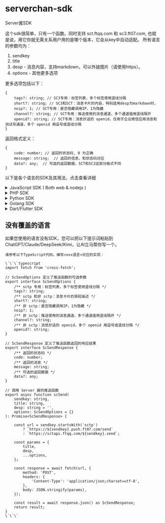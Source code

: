# serverchan-sdk

Server酱SDK

这个sdk很简单，只有一个函数。同时支持 sct.ftqq.com 和 sc3.ft07.com, 也就是说，用它你就无需关系用户用的是哪个版本，它会从key中自动适配。
所有语言的参数均为：

1. sendkey
2. title
3. desp - 消息内容，支持markdown，可以外链图片（请使用https）。
4. options - 其他更多选项

更多选项包括以下：

```jsonc
{
    tags?: string; // SC3专用：标签列表，多个标签使用竖线分隔 
    short?: string; // SC3和SCT：消息卡片的内容，特别适用desp为markdown时，
    noip?: 1; // SCT专用：是否隐藏调用IP，1为隐藏
    channel?: string; // SCT专用：推送使用的消息通道，多个通道值用竖线隔开
    openid?: string; // SCT专用：消息抄送的 openid，仅用于企业微信应用消息和测试号通道，多个 openid 用逗号或竖线分隔
}
```

返回格式定义：

```jsonc
{
    code: number; // 返回的状态码, 0 为正确 
    message: string;  // 返回的信息，和状态码对应
    data?: any;  // 可选的返回数据，SCT和SC3这部分格式不同
}
```
以下是各个语言的SDK及其用法，点击查看详细

<details>
<summary>JavaScript SDK ( Both web & nodejs )</summary>

### SDK 地址
- npm : <https://www.npmjs.com/package/serverchan-sdk>


### 安装

```bash
npm install serverchan-sdk
```

### 调用实例

```js
const sendkey = '...'; // 替换成真实的 Server 酱 sendkey
const title = 'Test Notification';
const desp = 'This is a test message';

const response = await scSend(sendkey, title, desp, { tags: '服务器报警|报告' });
console.log('Response:', response);
```
</details>


<details>
<summary>PHP SDK</summary>

### SDK 地址
- compose package : <https://packagist.org/packages/easychen/serverchan-sdk>


### 安装

```bash
composer require easychen/serverchan-sdk
```

### 调用实例

```php
$ret = scSend('sendkey', 'title', 'desp', ['tags'=>'服务器报警|图片']);
print_r($ret);
```
</details>

<details>
<summary>Python SDK</summary>

### SDK 地址
- pip package : <https://pypi.org/project/serverchan-sdk/>


### 安装

```bash
pip install serverchan-sdk
```

### 调用实例

```python
from serverchan_sdk import sc_send

# 发送消息
sendkey = "..."
title = "测试标题"
desp = "这是消息内容"
options = {"tags": "服务器报警|图片"}  # 可选参数

response = sc_send(sendkey, title, desp, options)
```
</details>

<details>
<summary>Golang SDK</summary>

### SDK 地址
- <https://github.com/easychen/serverchan-sdk-golang>


### 安装

```bash
go get github.com/easychen/serverchan-sdk-golang
```

### 调用实例

```go
package main

import (
    "fmt"
    "github.com/easychen/serverchan-sdk-golang"
)

func main() {
    sendkey := "your-sendkey"
    title := "Test Message"
    desp := "This is a test message"
    
    resp, err := serverchan_sdk.ScSend(sendkey, title, desp, nil)
    if err != nil {
        fmt.Println("Error:", err)
    } else {
        fmt.Println("Response:", resp)
    }
}
```
</details>

<details>
<summary>Dart/Flutter SDK</summary>

### SDK 地址
Pub Package - <https://pub.dev/packages/serverchan_sdk>

> 此 package 依赖 http 包

### 安装

在 `pubspec.yaml` 添加依赖 

```
dependencies:
    serverchan_sdk:
```
然后运行

```bash
dart pub get 
# 或者
flutter pub get
```

### 调用实例

```dart
import 'package:serverchan_sdk/serverchan_sdk.dart';

void main() async {
  const sendkey = 'your-sendkey';
  const title = '测试标题';
  const desp = '这是消息的详细内容';

  try {
    ScSendResponse response = await scSend(sendkey, title, desp: desp);
    print('Response Code: ${response.code}');
    print('Response Message: ${response.message}');
  } catch (e) {
    print('Error: $e');
  }
}
```
</details>

## 没有覆盖的语言

如果您使用的语言没有SDK，您可以把以下提示词粘贴到 ChatGPT/Claude/DeepSeek/Kimi，让AI立马帮你写一个。

```
请参考以下TypeScript代码，编写<xxx语言>对应的实现：

\`\`\`typescript
import fetch from 'cross-fetch';

// ScSendOptions 定义了推送函数的可选参数
export interface ScSendOptions {
    /** sctp 专用：标签列表，多个标签使用竖线分隔 */
    tags?: string;
    /** sctp 和非 sctp：消息卡片的简短描述 */
    short?: string;
    /** 非 sctp：是否隐藏调用IP，1为隐藏 */
    noip?: 1;
    /** 非 sctp：推送使用的消息通道，多个通道值用竖线隔开 */
    channel?: string;
    /** 非 sctp：消息抄送的 openid，多个 openid 用逗号或竖线分隔 */
    openid?: string;
}

// ScSendResponse 定义了推送函数返回的响应结果
export interface ScSendResponse {
    /** 返回的状态码 */
    code: number;
    /** 返回的消息 */
    message: string;
    /** 可选的返回数据 */
    data?: any;
}

// 调用 Server 酱的推送函数
export async function scSend(
    sendkey: string,
    title: string,
    desp: string = '',
    options: ScSendOptions = {}
): Promise<ScSendResponse> {
    
    const url = sendkey.startsWith('sctp') 
        ? `https://${sendkey}.push.ft07.com/send`
        : `https://sctapi.ftqq.com/${sendkey}.send`;
    
    const params = {
        title,
        desp,
        ...options,
    };

    const response = await fetch(url, {
        method: 'POST',
        headers: {
            'Content-Type': 'application/json;charset=utf-8',
        },
        body: JSON.stringify(params),
    });

    const result = await response.json() as ScSendResponse;
    return result;
}
\`\`\`
```



